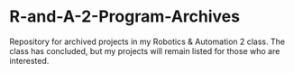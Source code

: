 # R-and-A-2-Program-Archives
Repository for archived projects in my Robotics &amp; Automation 2 class.
The class has concluded, but my projects will remain listed for those who are interested.
